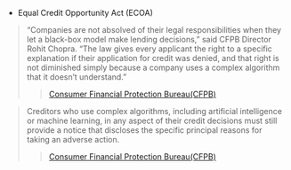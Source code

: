 *  Equal Credit Opportunity Act (ECOA)
> “Companies are not absolved of their legal responsibilities when they let a black-box model make lending decisions,” said CFPB Director Rohit Chopra.  “The law gives every applicant the right to a specific explanation if their application for credit was denied, and that right is not diminished simply because a company uses a complex algorithm that it doesn’t understand.”
>>  [Consumer Financial Protection Bureau(CFPB)](https://www.consumerfinance.gov/compliance/circulars/circular-2022-03-adverse-action-notification-requirements-in-connection-with-credit-decisions-based-on-complex-algorithms/) 

> Creditors who use complex algorithms, including artificial intelligence or machine learning, in any aspect of their credit decisions must still provide a notice that discloses the specific principal reasons for taking an adverse action. 
>> [Consumer Financial Protection Bureau(CFPB)](https://www.consumerfinance.gov/compliance/circulars/circular-2022-03-adverse-action-notification-requirements-in-connection-with-credit-decisions-based-on-complex-algorithms/) 